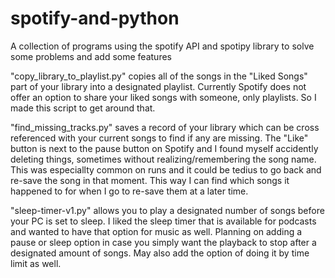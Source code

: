 # spotify-and-python
A collection of programs using the spotify API and spotipy library to solve some problems and add some features

"copy_library_to_playlist.py" copies all of the songs in the "Liked Songs" part
of your library into a designated playlist. Currently Spotify does not offer an option
to share your liked songs with someone, only playlists. So I made this 
script to get around that.

"find_missing_tracks.py" saves a record of your library which can be cross referenced with your current songs to find if any are missing.  The "Like" button is next to the pause button on Spotify and I found myself accidently deleting things, sometimes without realizing/remembering the song name. This was especiallty common on runs and it could be tedius to go back and re-save the song in that moment.  This way I can find which songs it happened to for when I go to re-save them at a later time.  

"sleep-timer-v1.py" allows you to play a designated number of songs before your PC is set to sleep.  I liked the sleep timer that is available for podcasts and wanted to have that option for music as well.  Planning on adding a pause or sleep option in case you simply want the playback to stop after a designated amount of songs.  May also add the option of doing it by time limit as well. 
